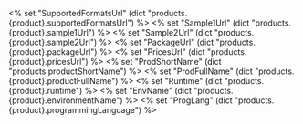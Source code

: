 <% set "SupportedFormatsUrl" (dict "products.{product}.supportedFormatsUrl") %>
<% set "Sample1Url" (dict "products.{product}.sample1Url") %>
<% set "Sample2Url" (dict "products.{product}.sample2Url") %>
<% set "PackageUrl" (dict "products.{product}.packageUrl") %>
<% set "PricesUrl" (dict "products.{product}.pricesUrl") %>
<% set "ProdShortName" (dict "products.productShortName") %>
<% set "ProdFullName" (dict "products.{product}.productFullName") %>
<% set "Runtime" (dict "products.{product}.runtime") %>
<% set "EnvName" (dict "products.{product}.environmentName") %>
<% set "ProgLang" (dict "products.{product}.programmingLanguage") %>